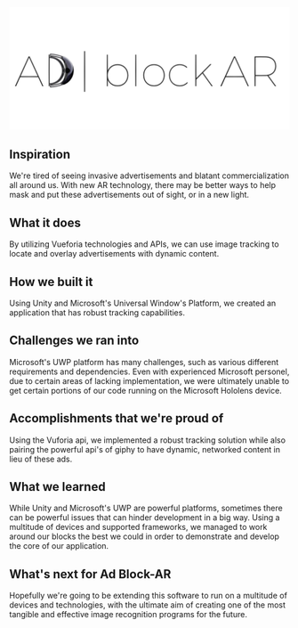 ![Logo](https://raw.githubusercontent.com/csculley/ad-blockAR/master/aaa.png)

## Inspiration
We're tired of seeing invasive advertisements and blatant commercialization all around us. With new AR technology, there may be better ways to help mask and put these advertisements out of sight, or in a new light.
## What it does
By utilizing Vueforia technologies and APIs, we can use image tracking to locate and overlay advertisements with dynamic content.
## How we built it
Using Unity and Microsoft's Universal Window's Platform, we created an application that has robust tracking capabilities.
## Challenges we ran into
Microsoft's UWP platform has many challenges, such as various different requirements and dependencies. Even with experienced Microsoft personel, due to certain areas of lacking implementation, we were ultimately unable to get certain portions of our code running on the Microsoft Hololens device.
## Accomplishments that we're proud of
Using the Vuforia api, we implemented a robust tracking solution while also pairing the powerful api's of giphy to have dynamic, networked content in lieu of these ads.
## What we learned
While Unity and Microsoft's UWP are powerful platforms, sometimes there can be powerful issues that can hinder development in a big way. Using a multitude of devices and supported frameworks, we managed to work around our blocks the best we could in order to demonstrate and develop the core of our application.
## What's next for Ad Block-AR
Hopefully we're going to be extending this software to run on a multitude of devices and technologies, with the ultimate aim of creating one of the most tangible and effective image recognition programs for the future.
